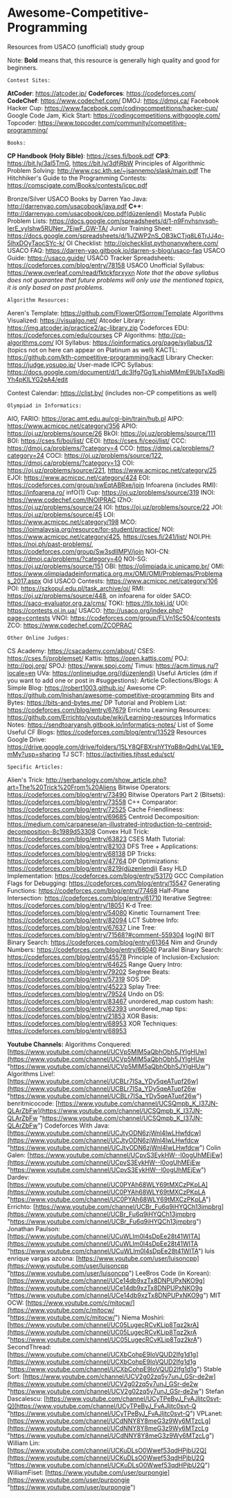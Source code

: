 # Awesome-Competitive-Programming
Resources from USACO (unofficial) study group

Note: **Bold** means that, this resource is generally high quality and good for beginners.
    
    Contest Sites:

**AtCoder**: https://atcoder.jp/
**Codeforces**: https://codeforces.com/
**CodeChef**: https://www.codechef.com/
DMOJ: https://dmoj.ca/
Facebook Hacker Cup: https://www.facebook.com/codingcompetitions/hacker-cup/
Google Code Jam, Kick Start: https://codingcompetitions.withgoogle.com/
Topcoder: https://www.topcoder.com/community/competitive-programming/

    Books:

**CP Handbook (Holy Bible)**: https://cses.fi/book.pdf
**CP3**: https://bit.ly/3al5TmG, https://bit.ly/3dfjRbW
Principles of Algorithmic Problem Solving: http://www.csc.kth.se/~jsannemo/slask/main.pdf
The Hitchhiker's Guide to the Programming Contests: https://comscigate.com/Books/contests/icpc.pdf

Bronze/Silver USACO Books by Darren Yao
Java: http://darrenyao.com/usacobook/java.pdf
**C++**: http://darrenyao.com/usacobook/cpp.pdf(düzenlendi)
Mostafa Public Problem Lists: https://docs.google.com/spreadsheets/d/1-n9Fnvhsnvsqh-IerE_yyIshw5RUNer_7EjwF_GW-TA/
Junior Training Sheet: https://docs.google.com/spreadsheets/d/1iJZWP2nS_OB3kCTjq8L6TrJJ4o-5lhxDOyTaocSYc-k/
OI Checklist: http://oichecklist.pythonanywhere.com/
USACO FAQ: https://darren-yao.gitbook.io/darren-s-blog/usaco-faq
USACO Guide: https://usaco.guide/
USACO Tracker Spreadsheets: https://codeforces.com/blog/entry/78158
USACO Unofficial Syllabus: https://www.overleaf.com/read/fktckfprxyxn 
*Note that the above syllabus does not guarantee that future problems will only use the mentioned topics, it is only based on past problems.*

    Algorithm Resources:

Aeren's Template: https://github.com/FlowerOfSorrow/Template
Algorithms Visualized: https://visualgo.net/
Atcoder Library: https://img.atcoder.jp/practice2/ac-library.zip
Codeforces EDU: https://codeforces.com/edu/courses
CP Algorithms: http://cp-algorithms.com/
IOI Syllabus: https://ioinformatics.org/page/syllabus/12 (topics not on here can appear on Platinum as well)
KACTL: https://github.com/kth-competitive-programming/kactl
Library Checker: https://judge.yosupo.jp/
User-made ICPC Syllabus: https://docs.google.com/document/d/1_dc3Ifg7Gg1LxhiqMMmE9UbTsXpdRiYh4pKILYG2eA4/edit

Contest Calendar: https://clist.by/ (includes non-CP competitions as well)

    Olympiad in Informatics:

AIO, FARIO: https://orac.amt.edu.au/cgi-bin/train/hub.pl
AIPO: https://www.acmicpc.net/category/356
APIO: https://oj.uz/problems/source/26
BkOI: https://oj.uz/problems/source/111
BOI: https://cses.fi/boi/list/
CEOI: https://cses.fi/ceoi/list/
CCC: https://dmoj.ca/problems/?category=4 
CCO: https://dmoj.ca/problems/?category=24
COCI: https://oj.uz/problems/source/122, https://dmoj.ca/problems/?category=13
COI: https://oj.uz/problems/source/221, https://www.acmicpc.net/category/25
EJOI: https://www.acmicpc.net/category/424
EOI: https://codeforces.com/group/swEqtABRxe/join
Infoarena (includes RMI): https://infoarena.ro/
infO(1) Cup: https://oj.uz/problems/source/319
INOI: https://www.codechef.com/INOIPRAC
IZhO: https://oj.uz/problems/source/24
IOI: https://oj.uz/problems/source/22
JOI: https://oj.uz/problems/source/45
LOI: https://www.acmicpc.net/category/198
MCO: https://ioimalaysia.org/resource/for-student/practice/
NOI: https://www.acmicpc.net/category/425, https://cses.fi/241/list/
NOI.PH: https://noi.ph/past-problems/, https://codeforces.com/group/Sw3sdIlMPV/join
NOI-CN: https://dmoj.ca/problems/?category=40
NOI-SG: https://oj.uz/problems/source/151
OBI: https://olimpiada.ic.unicamp.br/
OMI: https://www.olimpiadadeinformatica.org.mx/OMI/OMI/Problemas/Problemas_2017.aspx
Old USACO Contests: https://www.acmicpc.net/category/106
POI: https://szkopul.edu.pl/task_archive/oi/
RMI: https://oj.uz/problems/source/448, on infoarena for older
SACO: https://saco-evaluator.org.za/cms/
TOKI: https://tlx.toki.id/
UOI: https://contests.oi.in.ua/
USACO: http://usaco.org/index.php?page=contests
VNOI: https://codeforces.com/group/FLVn1Sc504/contests
ZCO: https://www.codechef.com/ZCOPRAC

    Other Online Judges:

CS Academy: https://csacademy.com/about/
CSES: https://cses.fi/problemset/
Kattis: https://open.kattis.com/
POJ: http://poj.org/
SPOJ: https://www.spoj.com/
Timus: https://acm.timus.ru/?locale=en
UVa: https://onlinejudge.org/(düzenlendi)
Useful Articles (dm if you want to add one or post in #suggestions):
Article Collections/Blogs:
A Simple Blog: https://robert1003.github.io/
Awesome CP: https://github.com/lnishan/awesome-competitive-programming
Bits and Bytes: https://bits-and-bytes.me/
DP Tutorial and Problem List: https://codeforces.com/blog/entry/67679
Errichto Learning Resources: https://github.com/Errichto/youtube/wiki/Learning-resources
Informatics Notes: https://sendtoaryansh.gitbook.io/informatics-notes/
List of Some Useful CF Blogs: https://codeforces.com/blog/entry/13529
Resources Google Drive: https://drive.google.com/drive/folders/15LY8QFBXrshY1YqB8nQdhLVaL1E9_mMy?usp=sharing
TJ SCT: https://activities.tjhsst.edu/sct/

    Specific Articles:

Alien's Trick: http://serbanology.com/show_article.php?art=The%20Trick%20From%20Aliens
Bitwise Operators: https://codeforces.com/blog/entry/73490
Bitwise Operators Part 2 (Bitsets): https://codeforces.com/blog/entry/73558
C++ Comparator: https://codeforces.com/blog/entry/72525
Cache Friendliness: https://codeforces.com/blog/entry/69685
Centroid Decomposition: https://medium.com/carpanese/an-illustrated-introduction-to-centroid-decomposition-8c1989d53308
Convex Hull Trick: https://codeforces.com/blog/entry/63823
CSES Math Tutorial: https://codeforces.com/blog/entry/82103
DFS Tree + Applications: https://codeforces.com/blog/entry/68138 
DP Tricks: https://codeforces.com/blog/entry/47764
DP Optimizations: https://codeforces.com/blog/entry/8219(düzenlendi)
Easy HLD Implementation: https://codeforces.com/blog/entry/53170
GCC Compilation Flags for Debugging: https://codeforces.com/blog/entry/15547
Generating Functions: https://codeforces.com/blog/entry/77468
Half-Plane Intersection: https://codeforces.com/blog/entry/61710
Iterative Segtree: https://codeforces.com/blog/entry/18051
K-d Tree: https://codeforces.com/blog/entry/54080
Kinetic Tournament Tree: https://codeforces.com/blog/entry/82094
LCT Subtree Info: https://codeforces.com/blog/entry/67637
Line Tree: https://codeforces.com/blog/entry/71568?#comment-559304
log(N) BIT Binary Search: https://codeforces.com/blog/entry/61364
Nim and Grundy Numbers: https://codeforces.com/blog/entry/66040
Parallel Binary Search: https://codeforces.com/blog/entry/45578
Principle of Inclusion-Exclusion: https://codeforces.com/blog/entry/64625
Range Query Intro: https://codeforces.com/blog/entry/79202
Segtree Beats: https://codeforces.com/blog/entry/57319
SOS DP: https://codeforces.com/blog/entry/45223
Splay Tree: https://codeforces.com/blog/entry/79524
Undo on DS: https://codeforces.com/blog/entry/83467
unordered_map custom hash: https://codeforces.com/blog/entry/62393
unordered_map tips: https://codeforces.com/blog/entry/21853
XOR Basis: https://codeforces.com/blog/entry/68953
XOR Techniques: https://codeforces.com/blog/entry/68953

**Youtube Channels:** 
Algorithms Conquered:[https://www.youtube.com/channel/UCVp5MlM5aQbhObh5JYlgHUw](https://www.youtube.com/channel/UCVp5MlM5aQbhObh5JYlgHUw "https://www.youtube.com/channel/UCVp5MlM5aQbhObh5JYlgHUw") Algorithms Live!: [https://www.youtube.com/channel/UCBLr7ISa_YDy5qeATupf26w](https://www.youtube.com/channel/UCBLr7ISa_YDy5qeATupf26w "https://www.youtube.com/channel/UCBLr7ISa_YDy5qeATupf26w") benritmicocode: [https://www.youtube.com/channel/UCSQmpb_K_I37JN-QLArZbFw](https://www.youtube.com/channel/UCSQmpb_K_I37JN-QLArZbFw "https://www.youtube.com/channel/UCSQmpb_K_I37JN-QLArZbFw") Codeforces With Java: [https://www.youtube.com/channel/UCJtyODN6zjWnl4lwLHwfdcw](https://www.youtube.com/channel/UCJtyODN6zjWnl4lwLHwfdcw "https://www.youtube.com/channel/UCJtyODN6zjWnl4lwLHwfdcw") Colin Galen: [https://www.youtube.com/channel/UCpvS3EykHW--l0ogUhMEjEw](https://www.youtube.com/channel/UCpvS3EykHW--l0ogUhMEjEw "https://www.youtube.com/channel/UCpvS3EykHW--l0ogUhMEjEw") Dardev: [https://www.youtube.com/channel/UC0PYAh68WLY69tMXCzPKpLA](https://www.youtube.com/channel/UC0PYAh68WLY69tMXCzPKpLA "https://www.youtube.com/channel/UC0PYAh68WLY69tMXCzPKpLA") Errichto: [https://www.youtube.com/channel/UCBr_Fu6q9iHYQCh13jmpbrg](https://www.youtube.com/channel/UCBr_Fu6q9iHYQCh13jmpbrg "https://www.youtube.com/channel/UCBr_Fu6q9iHYQCh13jmpbrg") Jonathan Paulson: [https://www.youtube.com/channel/UCuWLIm0l4sDpEe28t41WITA](https://www.youtube.com/channel/UCuWLIm0l4sDpEe28t41WITA "https://www.youtube.com/channel/UCuWLIm0l4sDpEe28t41WITA") luis enrique vargas azcona: [https://www.youtube.com/user/luisoncpp](https://www.youtube.com/user/luisoncpp "https://www.youtube.com/user/luisoncpp") LeeBros Code (in Korean): [https://www.youtube.com/channel/UCe14db9xzTx8DNPUPxNKO9g](https://www.youtube.com/channel/UCe14db9xzTx8DNPUPxNKO9g "https://www.youtube.com/channel/UCe14db9xzTx8DNPUPxNKO9g") MIT OCW: [https://www.youtube.com/c/mitocw/](https://www.youtube.com/c/mitocw/ "https://www.youtube.com/c/mitocw/") Niema Moshiri: [https://www.youtube.com/channel/UC05LugecRCvKLip8Tqz2krA](https://www.youtube.com/channel/UC05LugecRCvKLip8Tqz2krA "https://www.youtube.com/channel/UC05LugecRCvKLip8Tqz2krA") SecondThread: [https://www.youtube.com/channel/UCXbCohpE9IoVQUD2Ifg1d1g](https://www.youtube.com/channel/UCXbCohpE9IoVQUD2Ifg1d1g "https://www.youtube.com/channel/UCXbCohpE9IoVQUD2Ifg1d1g") Stable Sort: [https://www.youtube.com/channel/UCV2g02zq5y7unJ_GSr-de2w](https://www.youtube.com/channel/UCV2g02zq5y7unJ_GSr-de2w "https://www.youtube.com/channel/UCV2g02zq5y7unJ_GSr-de2w") Stefan Dascalescu: [https://www.youtube.com/channel/UCyTPeByJ_FvAJljtc0svt-Q](https://www.youtube.com/channel/UCyTPeByJ_FvAJljtc0svt-Q "https://www.youtube.com/channel/UCyTPeByJ_FvAJljtc0svt-Q") VPLanet: [https://www.youtube.com/channel/UCdNNY8Y8meG3z9Wy6MTzcLg](https://www.youtube.com/channel/UCdNNY8Y8meG3z9Wy6MTzcLg "https://www.youtube.com/channel/UCdNNY8Y8meG3z9Wy6MTzcLg") William Lin: [https://www.youtube.com/channel/UCKuDLsO0Wwef53qdHPjbU2Q](https://www.youtube.com/channel/UCKuDLsO0Wwef53qdHPjbU2Q "https://www.youtube.com/channel/UCKuDLsO0Wwef53qdHPjbU2Q") WilliamFiset: [https://www.youtube.com/user/purpongie](https://www.youtube.com/user/purpongie "https://www.youtube.com/user/purpongie") 

